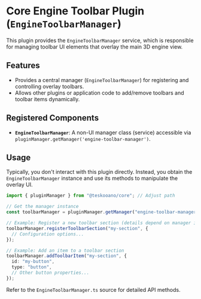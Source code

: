 # Core Engine Toolbar Plugin (`EngineToolbarManager`)

This plugin provides the `EngineToolbarManager` service, which is responsible for managing toolbar UI elements that overlay the main 3D engine view.

## Features

- Provides a central manager (`EngineToolbarManager`) for registering and controlling overlay toolbars.
- Allows other plugins or application code to add/remove toolbars and toolbar items dynamically.

## Registered Components

- **`EngineToolbarManager`**: A non-UI manager class (service) accessible via `pluginManager.getManager('engine-toolbar-manager')`.

## Usage

Typically, you don't interact with this plugin directly. Instead, you obtain the `EngineToolbarManager` instance and use its methods to manipulate the overlay UI.

```typescript
import { pluginManager } from "@teskooano/core"; // Adjust path

// Get the manager instance
const toolbarManager = pluginManager.getManager("engine-toolbar-manager");

// Example: Register a new toolbar section (details depend on manager implementation)
toolbarManager.registerToolbarSection("my-section", {
  // Configuration options...
});

// Example: Add an item to a toolbar section
toolbarManager.addToolbarItem("my-section", {
  id: "my-button",
  type: "button",
  // Other button properties...
});
```

Refer to the `EngineToolbarManager.ts` source for detailed API methods.
